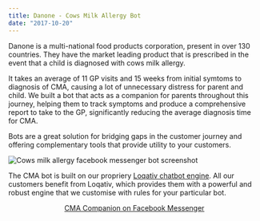 ```yaml
---
title: Danone - Cows Milk Allergy Bot
date: "2017-10-20"
---
```



Danone is a multi-national food products corporation, present in over 130 countries.  They have the market leading product that is prescribed in the event that a child is diagnosed with cows milk allergy.

It takes an average of 11 GP visits and 15 weeks from initial symtoms to diagnosis of CMA, causing a lot of unnecessary distress for parent and child.  We built a bot that acts as a companion for parents throughout this journey, helping them to track symptoms and produce a comprehensive report to take to the GP, significantly reducing the average diagnosis time for CMA.

Bots are a great solution for bridging gaps in the customer journey and offering complementary tools that provide utility to your customers.  

![](/img/case-study-danone.png "Cows milk allergy facebook messenger bot screenshot") 

The CMA bot is built on our propriery [Loqativ chatbot engine](/we-develop/loqativ/).  All our customers benefit from Loqativ, which provides them with a powerful and robust engine that we customise with rules for your particular bot. 


<p style="text-align: center;">
    <a href="https://www.messenger.com/t/CMACompanion">CMA Companion on Facebook Messenger</a>
</p>